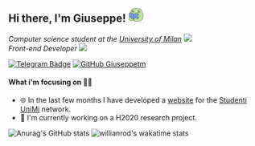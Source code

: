 <h2> Hi there, I'm Giuseppe! <img src="frog.png" width="30"></h2>
<p><em>
Computer science student at the <a href="https://www.unimi.it/">University of Milan</a> <img src="https://media.tenor.com/images/53c12fa1c7796563263bb5e4a34b1dfc/tenor.gif" width="20">
</br>
Front-end Developer <img src="https://media.tenor.com/images/c44774dee940a874932a55b8206e929c/tenor.gif" width="20">
</em></p>

[![Telegram Badge](https://img.shields.io/badge/-@giuseppetm-2CA5E0?style=flat-square&labelColor=2CA5E0&logo=telegram&logoColor=white&link=https://t.me/giuseppetm)](https://t.me/giuseppetm)
[![GitHub Giuseppetm](https://img.shields.io/github/followers/giuseppetm?label=follow&style=social)](https://github.com/Giuseppetm)
#### What i'm focusing on 👨‍💻
- 🌐 In the last few months I have developed a [website](https://studentiunimi.it/) for the [Studenti UniMi](https://github.com/StudentiUnimi) network.
- 🐢 I'm currently working on a H2020 research project.

![Anurag's GitHub stats](https://github-readme-stats.vercel.app/api?username=giuseppetm&show_icons=true&theme=algolia)
![willianrod's wakatime stats](https://github-readme-stats.vercel.app/api/wakatime?username=Giuseppetm&theme=algolia&layout=compact)
<!--![Top Langs](https://github-readme-stats.vercel.app/api/top-langs/?username=giuseppetm&layout=compact&langs_count=10)-->